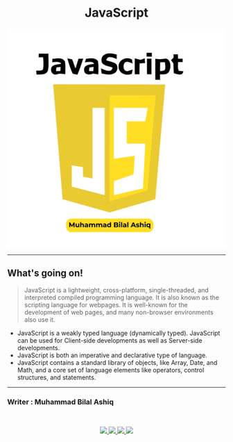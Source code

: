<div align="center">
   <h1> JavaScript </h1>
</div>

<div align="center">
  <img src="Source/JavaScript.png" alt="Javascript Display">
</div>

<hr>

<h2> What's going on! </h2>  

>  JavaScript is a lightweight, cross-platform, single-threaded, and interpreted compiled programming language.
>  It is also known as the scripting language for webpages.
>  It is well-known for the development of web pages, and many non-browser environments also use it.

- JavaScript is a weakly typed language (dynamically typed). JavaScript can be used for Client-side developments as well as Server-side developments.
- JavaScript is both an imperative and declarative type of language.
- JavaScript contains a standard library of objects, like Array, Date, and Math, and a core set of language elements like operators, control structures, and statements. 



***
### Writer : Muhammad Bilal Ashiq 

<br />

<p align="center">
  <a href="https://github.com/thecallmeBilalAshiq">
    <img src="https://skillicons.dev/icons?i=github" />
  </a>
  <a href="https://www.linkedin.com/in/bilal-ashiq/">
    <img src="https://skillicons.dev/icons?i=linkedin" />
  </a>
    <a href="bashiq031@gmail.com">
    <img src="https://skillicons.dev/icons?i=gmail" />
  </a>
    <a href="https://www.instagram.com/theycallme_bilal_ashiq/">
    <img src="https://skillicons.dev/icons?i=instagram" />
      
  </a>
  
</p>

